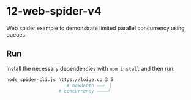 # 12-web-spider-v4

Web spider example to demonstrate limited parallel concurrency using queues

## Run

Install the necessary dependencies with `npm install` and then run:

```bash
node spider-cli.js https://loige.co 3 5
                      # maxDepth ⎯⎯⎯┘ │
                   # concurrency ⎯⎯⎯⎯⎯┘
```

